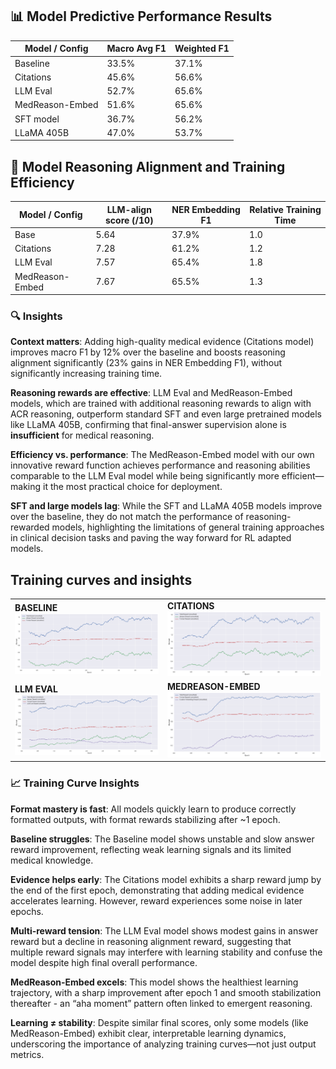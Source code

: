 ## 📊 Model Predictive Performance Results

| Model / Config   | Macro Avg F1 | Weighted F1 |
| ---------------- | ------------ | ----------- |
| Baseline         | 33.5%        | 37.1%       |
| Citations        | 45.6%        | 56.6%       |
| LLM Eval         | 52.7%        | 65.6%       |
| MedReason-Embed | 51.6%        | 65.6%       |
| SFT model        | 36.7%        | 56.2%       |
| LLaMA 405B       | 47.0%        | 53.7%       |

## 🤖 Model Reasoning Alignment and Training Efficiency

| Model / Config   | LLM-align score (/10) | NER Embedding F1 | Relative Training Time |
| ---------------- | --------------------- | ---------------- | ---------------------- |
| Base             | 5.64                  | 37.9%            | 1.0                    |
| Citations        | 7.28                  | 61.2%            | 1.2                    |
| LLM Eval         | 7.57                  | 65.4%            | 1.8                    |
| MedReason-Embed | 7.67                  | 65.5%            | 1.3                    |


### 🔍 Insights

**Context matters**: Adding high-quality medical evidence (Citations model) improves macro F1 by 12% over the baseline and boosts reasoning alignment significantly (23% gains in NER Embedding F1), without significantly increasing training time. <br>

**Reasoning rewards are effective**: LLM Eval and MedReason-Embed models, which are trained  with additional reasoning rewards to align with ACR reasoning, outperform standard SFT and even large pretrained models like LLaMA 405B, confirming that final-answer supervision alone is **insufficient** for medical reasoning.  <br>

**Efficiency vs. performance**: The MedReason-Embed model with our own innovative reward function achieves performance  and reasoning abilities comparable to the LLM Eval model while being significantly more efficient—making it the most practical choice for deployment.  <br>

**SFT and large models lag**: While the SFT and LLaMA 405B models improve over the baseline, they do not match the performance of reasoning-rewarded models, highlighting the limitations of general training approaches in clinical decision tasks and paving the way forward for RL adapted models.  <br>


## Training curves and insights 
<table>
  <tr>
    <td><strong>BASELINE</strong><br>
        <img src="../figures/reward_components_over_training_base.png" width="400">
    </td>
    <td><strong>CITATIONS</strong><br>
        <img src="../figures/reward_components_over_training_citations.png" width="400">
    </td>
  </tr>
  <tr>
    <td><strong>LLM EVAL</strong><br>
        <img src="../figures/reward_components_over_training_llm_eval.png" width="400">
    </td>
    <td><strong>MEDREASON-EMBED</strong><br>
        <img src="../figures/reward_components_over_training_embedding.png" width="400">
    </td>
  </tr>
</table>


### 📈 Training Curve Insights
**Format mastery is fast**: All models quickly learn to produce correctly formatted outputs, with format rewards stabilizing after ~1 epoch.  <br>

**Baseline struggles**: The Baseline model shows unstable and slow answer reward improvement, reflecting weak learning signals and its limited medical knowledge.  <br>

**Evidence helps early**: The Citations model exhibits a sharp reward jump by the end of the first epoch, demonstrating that adding medical evidence accelerates learning. However, reward experiences some noise in later epochs.  <br>

**Multi-reward tension**: The LLM Eval model shows modest gains in answer reward but a decline in reasoning alignment reward, suggesting that multiple reward signals may interfere with learning stability and confuse the model despite high final overall performance.  <br>

**MedReason-Embed excels**: This model shows the healthiest learning trajectory, with a sharp improvement after epoch 1 and smooth stabilization thereafter - an “aha moment” pattern often linked to emergent reasoning.  <br>

**Learning ≠ stability**: Despite similar final scores, only some models (like MedReason-Embed) exhibit clear, interpretable learning dynamics, underscoring the importance of analyzing training curves—not just output metrics.  <br>